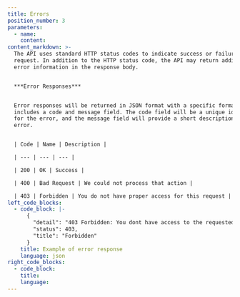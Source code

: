 ```yaml
---
title: Errors
position_number: 3
parameters:
  - name:
    content:
content_markdown: >-
  The API uses standard HTTP status codes to indicate success or failure of a
  request. In addition to the HTTP status code, the API may return additional
  error information in the response body.


  ***Error Responses***


  Error responses will be returned in JSON format with a specific format that
  includes a code and message field. The code field will be a unique identifier
  for the error, and the message field will provide a short description of the
  error.


  | Code | Name | Description |

  | --- | --- | --- |

  | 200 | OK | Success |

  | 400 | Bad Request | We could not process that action |

  | 403 | Forbidden | You do not have proper access for this request |
left_code_blocks:
  - code_block: |-
      {
        "detail": "403 Forbidden: You dont have access to the requested resource",
        "status": 403,
        "title": "Forbidden"
      }
    title: Example of error response
    language: json
right_code_blocks:
  - code_block:
    title:
    language:
---
```

